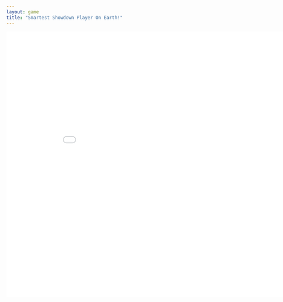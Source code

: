 ```yaml
---
layout: game
title: "Smartest Showdown Player On Earth!"
---
```

<embed src="source/" width="900" height="700" allowfullscreen>
